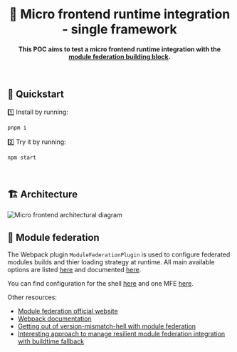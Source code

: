 <br>
<div align="center">
    <h1>🧪 Micro frontend runtime integration - single framework</h1>
    <strong>This POC aims to test a micro frontend runtime integration with the <a href="https://webpack.js.org/concepts/module-federation">module federation building block</a>.</strong>
</div>
<br>
<br>

## 🚀 Quickstart

1️⃣ Install by running:

```bash
pnpm i
```

2️⃣ Try it by running:

```bash
npm start
```

<br>

## 🏗 Architecture

<img alt="Micro frontend architectural diagram" src="https://user-images.githubusercontent.com/10498826/143263059-466a5261-aa7a-4ebb-b02c-e31db661f46e.png">

## 🔨 Module federation

The Webpack plugin `ModuleFederationPlugin` is used to configure federated modules builds and thier loading strategy at runtime.
All main available options are listed [here](https://github.com/webpack/webpack/blob/1c9b1b7a2136d4d9a27352fdbdf389490cca6460/types.d.ts#L6412) and documented [here](https://webpack.js.org/plugins/module-federation-plugin).

You can find configuration for the shell [here](shell/webpack.config.js) and one MFE [here](modules/absence/webpack.config.js).  

Other resources:
- [Module federation official website](https://module-federation.github.io/)
- [Webpack documentation](https://webpack.js.org/concepts/module-federation)
- [Getting out of version-mismatch-hell with module federation](https://www.angulararchitects.io/en/aktuelles/getting-out-of-version-mismatch-hell-with-module-federation/)
- [Interesting approach to manage resilient module federation integration with buildtime fallback](https://www.youtube.com/watch?app=desktop&v=K-yQB9YGmgE)
